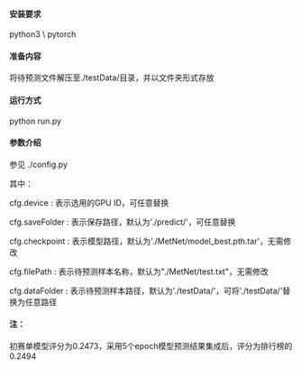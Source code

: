 #### 安装要求

python3 \ pytorch


#### 准备内容

将待预测文件解压至./testData/目录，并以文件夹形式存放


#### 运行方式

python run.py


#### 参数介绍

参见 ./config.py

其中：

cfg.device : 表示选用的GPU ID，可任意替换

cfg.saveFolder : 表示保存路径，默认为'./predict/'，可任意替换

cfg.checkpoint : 表示模型路径，默认为'./MetNet/model_best.pth.tar'，无需修改

cfg.filePath : 表示待预测样本名称，默认为"./MetNet/test.txt"，无需修改

cfg.dataFolder : 表示待预测样本路径，默认为'./testData/'，可将'./testData/'替换为任意路径



#### 注：

初赛单模型评分为0.2473，采用5个epoch模型预测结果集成后，评分为排行榜的0.2494
